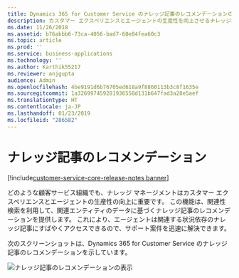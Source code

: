 ```yaml
---
title: Dynamics 365 for Customer Service のナレッジ記事のレコメンデーションのしくみの確認
description: カスタマー エクスペリエンスとエージェントの生産性を向上させるナレッジ記事のレコメンデーション機能について理解します
ms.date: 11/26/2018
ms.assetid: b76abbb6-73ca-4056-bad7-60e84fea60c3
ms.topic: article
ms.prod: ''
ms.service: business-applications
ms.technology: ''
ms.author: Karthik55217
ms.reviewer: anjgupta
audience: Admin
ms.openlocfilehash: 4be9191d6b76705ed618a9f8860113b3c8f1635e
ms.sourcegitcommit: 1a326997459281936558d131b647fad3a28e5aef
ms.translationtype: HT
ms.contentlocale: ja-JP
ms.lasthandoff: 01/23/2019
ms.locfileid: "286582"
---
```

#  <a name="knowledge-article-recommendations"></a>ナレッジ記事のレコメンデーション 

[!include[customer-service-core-release-notes banner](../../includes/customer-service-core-release-notes.md)]

どのような顧客サービス組織でも、ナレッジ マネージメントはカスタマー エクスペリエンスとエージェントの生産性の向上に重要です。  この機能は、関連性検索を利用して、関連エンティティのデータに基づくナレッジ記事のレコメンデーションを提供します。 これにより、エージェントは関連する状況依存のナレッジ記事にすばやくアクセスできるので、サポート案件を迅速に解決できます。

次のスクリーンショットは、Dynamics 365 for Customer Service のナレッジ記事のレコメンデーションを示しています。 

![ナレッジ記事のレコメンデーションの表示](media/knowledge-article-suggestion.png "ナレッジ記事のレコメンデーションの表示")

